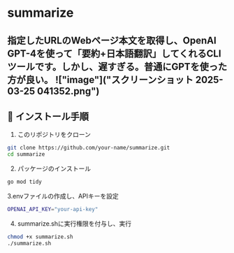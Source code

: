 # summarize

指定したURLのWebページ本文を取得し、OpenAI GPT-4を使って「要約+日本語翻訳」してくれるCLIツールです。しかし、遅すぎる。普通にGPTを使った方が良い。
!["image"]("スクリーンショット 2025-03-25 041352.png")
---

## 🔧 インストール手順

1. このリポジトリをクローン

```bash
git clone https://github.com/your-name/summarize.git
cd summarize
```

2. パッケージのインストール
```bash
go mod tidy
```

3.envファイルの作成し、APIキーを設定
```bash
OPENAI_API_KEY="your-api-key"
```

4. summarize.shに実行権限を付与し、実行
```bash
chmod +x summarize.sh
./summarize.sh
```

